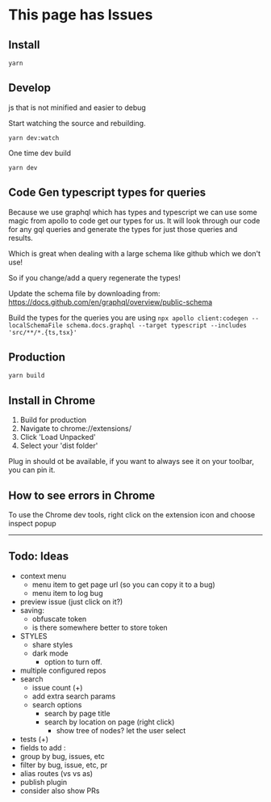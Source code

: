 # This page has Issues

## Install

`yarn`

## Develop

js that is not minified and easier to debug

Start watching the source and rebuilding.

`yarn dev:watch`

One time dev build

`yarn dev`

## Code Gen typescript types for queries

Because we use graphql which has types and typescript we can use some magic from apollo to code get our types for us. It
will look through our code for any gql queries and generate the types for just those queries and results.

Which is great when dealing with a large schema like github which we don't use!

So if you change/add a query regenerate the types!

Update the schema file by downloading from:
https://docs.github.com/en/graphql/overview/public-schema

Build the types for the queries you are using
`npx apollo client:codegen --localSchemaFile schema.docs.graphql --target typescript --includes 'src/**/*.{ts,tsx}'`

## Production

`yarn build`

## Install in Chrome

1. Build for production
2. Navigate to chrome://extensions/
3. Click 'Load Unpacked'
4. Select your 'dist folder'

Plug in should ot be available, if you want to always see it on your toolbar, you can pin it.

## How to see errors in Chrome
To use the Chrome dev tools, right click on the extension icon and choose inspect popup

-----

## Todo: Ideas

- context menu
  - menu item to get page url (so you can copy it to a bug)
  - menu item to log bug
- preview issue  (just click on it?)
- saving:
  - obfuscate token
  - is there somewhere better to store token
- STYLES
  - share styles
  - dark mode
    - option to turn off.
- multiple configured repos
- search 
  - issue count (+)
  - add extra search params
  - search options
    - search by page title
    - search by location on page (right click)
      - show tree of nodes? let the user select
- tests (+)
- fields to add :
- group by bug, issues, etc
- filter by bug, issue, etc, pr
- alias routes (vs vs as)
- publish plugin
- consider also show PRs


